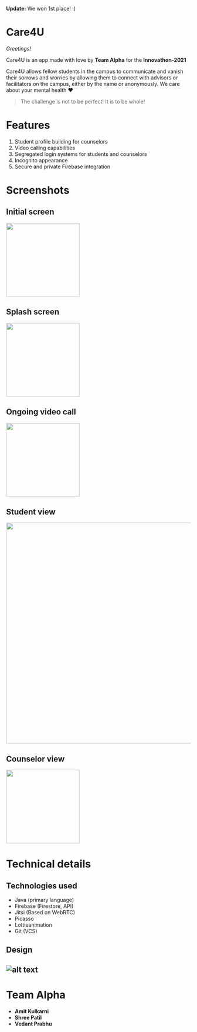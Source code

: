 **Update:** We won 1st place! :)

# Care4U
*Greetings!*

Care4U is an app made with love by **Team Alpha** for the **Innovathon-2021**

Care4U allows fellow students in the campus to communicate and vanish their sorrows and worries by allowing them to connect with advisors or facilitators on the campus, either by the name or anonymously.  We care about your mental health ❤️
> The challenge is not to be perfect! It is to be whole!

# Features
1. Student profile building for counselors
2. Video calling capabilities
3. Segregated login systems for students and counselors
4. Incognito appearance
5. Secure and private Firebase integration

# Screenshots

Initial screen
---
<img src="https://media.discordapp.net/attachments/742639290416234543/900675538690142209/Screenshot_20211020-145401_1.png?width=370&height=633" width="200">

Splash screen
---
<img src="https://media.discordapp.net/attachments/742639290416234543/900675538962755594/Screenshot_20211020-145355_1.png?width=298&height=634" width="200">

Ongoing video call
---
<img src="https://media.discordapp.net/attachments/742639290416234543/900675201384185857/jitsi.jpeg?width=285&height=633" width="200">

Student view
---
<img src="https://media.discordapp.net/attachments/742639290416234543/900687963715928104/1.png?width=1055&height=594" width="600">

Counselor view
---
<img src="https://media.discordapp.net/attachments/742639290416234543/900687964605145128/2.png?width=312&height=595" width="200">


# Technical details
## Technologies used
- Java (primary language)
- Firebase (Firestore, API)
- Jitsi (Based on WebRTC)
- Picasso
- Lottieanimation
- Git (VCS)

## Design
![alt text](https://cdn.discordapp.com/attachments/742639290416234543/900673676549177374/unknown.png)
---


# Team Alpha
- **Amit Kulkarni**
- **Shree Patil**
- **Vedant Prabhu**

